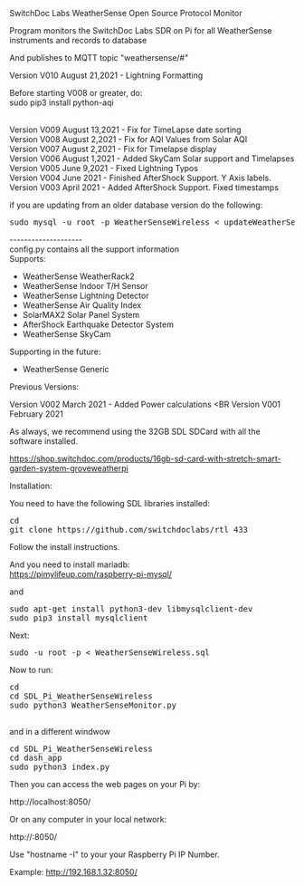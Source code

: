 SwitchDoc Labs WeatherSense Open Source Protocol Monitor

Program monitors the SwitchDoc Labs SDR on Pi for all WeatherSense instruments and records to database

And publishes to MQTT topic "weathersense/#"

Version V010 August 21,2021 - Lightning Formatting<BR>

Before starting V008 or greater, do: <BR>
sudo pip3 install python-aqi<BR>
<BR>

Version V009 August 13,2021 - Fix for TimeLapse date sorting<BR>
Version V008 August 2,2021 - Fix for AQI Values from Solar AQI<BR>
Version V007 August 2,2021 - Fix for Timelapse display<BR>
Version V006 August 1,2021 - Added SkyCam Solar support and Timelapses<BR>
Version V005 June 9,2021 - Fixed Lightning Typos <BR>
Version V004 June 2021 - Finished AfterShock Support. Y Axis labels. <BR>
Version V003 April 2021 - Added AfterShock Support.  Fixed timestamps<BR>

if you are updating from an older database version do the following:
<pre>
sudo mysql -u root -p WeatherSenseWireless < updateWeatherSenseWireless.sql
</pre>



--------------------<BR>
config.py contains all the support information<BR>
Supports:<BR>

- WeatherSense WeatherRack2<BR>
- WeatherSense Indoor T/H Sensor<BR>
- WeatherSense Lightning Detector<BR>
- WeatherSense Air Quality Index<BR>
- SolarMAX2 Solar Panel System<BR>
- AfterShock Earthquake Detector System<BR>
- WeatherSense SkyCam <BR>

Supporting in the future:<BR>
- WeatherSense Generic <BR>

Previous Versions:

Version V002 March 2021 - Added Power calculations <BR
Version V001 February 2021<BR>

As always, we recommend using the 32GB SDL SDCard with all the software installed.<BR>

https://shop.switchdoc.com/products/16gb-sd-card-with-stretch-smart-garden-system-groveweatherpi<BR>

Installation:

You need to have the following SDL libraries installed: <BR>

<pre>
cd
git clone https://github.com/switchdoclabs/rtl_433
</pre>
Follow the install instructions.

And you need to install mariadb: <BR>
https://pimylifeup.com/raspberry-pi-mysql/

and

<pre>
sudo apt-get install python3-dev libmysqlclient-dev
sudo pip3 install mysqlclient
</pre>

Next:

<pre>
sudo -u root -p < WeatherSenseWireless.sql
</pre>

Now to run:

<pre>
cd
cd SDL_Pi_WeatherSenseWireless
sudo python3 WeatherSenseMonitor.py

</pre>
and in a different windwow

<pre>
cd SDL_Pi_WeatherSenseWireless
cd dash_app
sudo python3 index.py 
</pre>


Then you can access the web pages on your Pi by:

http://localhost:8050/

Or on any computer in your local network:

http://<your IP Number>:8050/

Use "hostname -I" to your your Raspberry Pi IP Number.

Example:  http://192.168.1.32:8050/
